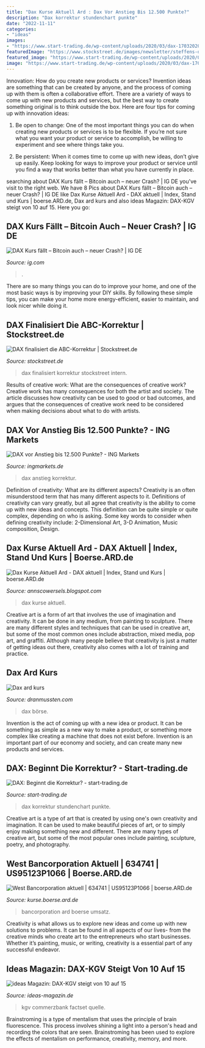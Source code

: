 ```yaml
---
title: "Dax Kurse Aktuell Ard : Dax Vor Anstieg Bis 12.500 Punkte?"
description: "Dax korrektur stundenchart punkte"
date: "2022-11-11"
categories:
- "ideas"
images:
- "https://www.start-trading.de/wp-content/uploads/2020/03/dax-17032020.png"
featuredImage: "https://www.stockstreet.de/images/newsletter/steffens-daily/200514-DAX.png"
featured_image: "https://www.start-trading.de/wp-content/uploads/2020/03/dax-17032020.png"
image: "https://www.start-trading.de/wp-content/uploads/2020/03/dax-17032020.png"
---
```



Innovation: How do you create new products or services?
Invention ideas are something that can be created by anyone, and the process of coming up with them is often a collaborative effort. There are a variety of ways to come up with new products and services, but the best way to create something original is to think outside the box. Here are four tips for coming up with innovation ideas:
1. Be open to change: One of the most important things you can do when creating new products or services is to be flexible. If you’re not sure what you want your product or service to accomplish, be willing to experiment and see where things take you.

2. Be persistent: When it comes time to come up with new ideas, don’t give up easily. Keep looking for ways to improve your product or service until you find a way that works better than what you have currently in place.

	

		
searching about DAX Kurs fällt – Bitcoin auch – neuer Crash? | IG DE you've visit to the right web. We have 8 Pics about DAX Kurs fällt – Bitcoin auch – neuer Crash? | IG DE like Dax Kurse Aktuell Ard - DAX aktuell | Index, Stand und Kurs | boerse.ARD.de, Dax ard kurs and also ideas Magazin: DAX-KGV steigt von 10 auf 15. Here you go:
		
    
## DAX Kurs Fällt – Bitcoin Auch – Neuer Crash? | IG DE

<img loading=lazy src="https://a.c-dn.net/c/content/dam/publicsites/igcom/de/images/seo/articles_all/articles_2020/dax28102020.png" onerror="this.onerror=null;this.src='https://tse2.mm.bing.net/th?id=OIP.4eH24LBOuf_s2745HwJVjgHaDN&amp;pid=15.1';" alt="DAX Kurs fällt – Bitcoin auch – neuer Crash? | IG DE">

_Source: ig.com_

>. 

	

There are so many things you can do to improve your home, and one of the most basic ways is by improving your DIY skills. By following these simple tips, you can make your home more energy-efficient, easier to maintain, and look nicer while doing it.

    
## DAX Finalisiert Die ABC-Korrektur | Stockstreet.de

<img loading=lazy src="https://www.stockstreet.de/images/newsletter/steffens-daily/200514-DAX.png" onerror="this.onerror=null;this.src='https://tse1.mm.bing.net/th?id=OIP.n4BTpBWa91W-hAPw5fCWlgHaFj&amp;pid=15.1';" alt="DAX finalisiert die ABC-Korrektur | Stockstreet.de">

_Source: stockstreet.de_

>dax finalisiert korrektur stockstreet intern. 

	

Results of creative work: What are the consequences of creative work?
Creative work has many consequences for both the artist and society. The article discusses how creativity can be used to good or bad outcomes, and argues that the consequences of creative work need to be considered when making decisions about what to do with artists.

    
## DAX Vor Anstieg Bis 12.500 Punkte? - ING Markets

<img loading=lazy src="https://www.ingmarkets.de/img/insights/2018-09-25-DAX-Daily.png" onerror="this.onerror=null;this.src='https://tse4.mm.bing.net/th?id=OIP.AtY0UOmkIN_CvdgOw2WJ3QHaFj&amp;pid=15.1';" alt="DAX vor Anstieg bis 12.500 Punkte? - ING Markets">

_Source: ingmarkets.de_

>dax anstieg korrektur. 

	

Definition of creativity: What are its different aspects?
Creativity is an often misunderstood term that has many different aspects to it. Definitions of creativity can vary greatly, but all agree that creativity is the ability to come up with new ideas and concepts. This definition can be quite simple or quite complex, depending on who is asking. Some key words to consider when defining creativity include: 2-Dimensional Art, 3-D Animation, Music composition, Design.

    
## Dax Kurse Aktuell Ard - DAX Aktuell | Index, Stand Und Kurs | Boerse.ARD.de

<img loading=lazy src="https://cdn.prod.www.manager-magazin.de/images/2e39caf4-17d3-4073-ad2d-e454131103b0_w1280_r1.77_fpx33_fpy58.jpg" onerror="this.onerror=null;this.src='https://tse1.mm.bing.net/th?id=OIP.CNqu8PeXdoPWhfy0_qF0iAHaEL&amp;pid=15.1';" alt="Dax Kurse Aktuell Ard - DAX aktuell | Index, Stand und Kurs | boerse.ARD.de">

_Source: annscowersels.blogspot.com_

>dax kurse aktuell. 

	

Creative art is a form of art that involves the use of imagination and creativity. It can be done in any medium, from painting to sculpture. There are many different styles and techniques that can be used in creative art, but some of the most common ones include abstraction, mixed media, pop art, and graffiti. Although many people believe that creativity is just a matter of getting ideas out there, creativity also comes with a lot of training and practice.

    
## Dax Ard Kurs

<img loading=lazy src="https://dranmussten.com/bsg/FbXzmnc_w6o9mToCtf1NuQHaEK.jpg" onerror="this.onerror=null;this.src='https://tse2.mm.bing.net/th?id=OIP.yvIZvi87WWOpSGaYCb_fBwAAAA&amp;pid=15.1';" alt="Dax ard kurs">

_Source: dranmussten.com_

>dax börse. 

	

Invention is the act of coming up with a new idea or product. It can be something as simple as a new way to make a product, or something more complex like creating a machine that does not exist before. Invention is an important part of our economy and society, and can create many new products and services.

    
## DAX: Beginnt Die Korrektur? - Start-trading.de

<img loading=lazy src="https://www.start-trading.de/wp-content/uploads/2020/03/dax-17032020.png" onerror="this.onerror=null;this.src='https://tse4.mm.bing.net/th?id=OIP.jDsGT0cjxkGqqEauLdDVUwHaFj&amp;pid=15.1';" alt="DAX: Beginnt die Korrektur? - start-trading.de">

_Source: start-trading.de_

>dax korrektur stundenchart punkte. 

	

Creative art is a type of art that is created by using one's own creativity and imagination. It can be used to make beautiful pieces of art, or to simply enjoy making something new and different. There are many types of creative art, but some of the most popular ones include painting, sculpture, poetry, and photography.

    
## West Bancorporation Aktuell | 634741 | US95123P1066 | Boerse.ARD.de

<img loading=lazy src="https://kurse.boerse.ard.de/ard/46/chartNG.gfn?instrumentId=88815&amp;average=38~linear&amp;average=200~linear&amp;chartType=8&amp;time=10000&amp;timeAggregation=daily&amp;width=784&amp;height=400&amp;subProperty=7" onerror="this.onerror=null;this.src='https://tse4.mm.bing.net/th?id=OIP._tCP1uMgk57rPU1a36ngLAHaDx&amp;pid=15.1';" alt="West Bancorporation aktuell | 634741 | US95123P1066 | boerse.ARD.de">

_Source: kurse.boerse.ard.de_

>bancorporation ard boerse umsatz. 

	

Creativity is what allows us to explore new ideas and come up with new solutions to problems. It can be found in all aspects of our lives- from the creative minds who create art to the entrepreneurs who start businesses. Whether it’s painting, music, or writing, creativity is a essential part of any successful endeavor.

    
## Ideas Magazin: DAX-KGV Steigt Von 10 Auf 15

<img loading=lazy src="https://www.ideas-magazin.de/ideas_files/Ausgabe_218/Grafiken/Grafik_AktienIndizes_2_ideas218.jpg" onerror="this.onerror=null;this.src='https://tse2.mm.bing.net/th?id=OIP.8KAsvKEbwOFX-UXDCaLK-gHaEV&amp;pid=15.1';" alt="ideas Magazin: DAX-KGV steigt von 10 auf 15">

_Source: ideas-magazin.de_

>kgv commerzbank factset quelle. 

	

Brainstroming is a type of mentalism that uses the principle of brain fluorescence. This process involves shining a light into a person's head and recording the colors that are seen. Brainstroming has been used to explore the effects of mentalism on performance, creativity, memory, and more.


